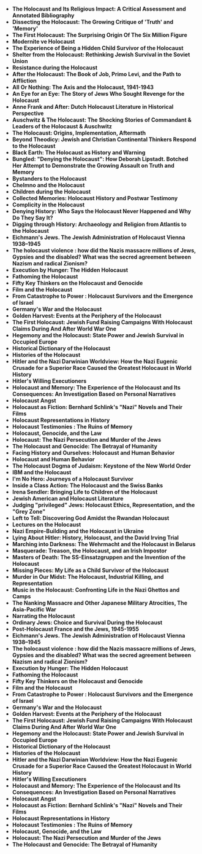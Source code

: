 
<ul>
 <li><b><a target="_blank" href="https://github.com/manjunath5496/Agriculture-Books/blob/master/agr(1).pdf" style="text-decoration:none;">The Holocaust and Its Religious Impact: A Critical Assessment and Annotated Bibliography</a></b></li>
 <li><b><a target="_blank" href="https://github.com/manjunath5496/Agriculture-Books/blob/master/agr(2).pdf" style="text-decoration:none;">Dissecting the Holocaust: The Growing Critique of 'Truth' and 'Memory'  </a></b></li>
                                <li><b><a target="_blank" href="https://github.com/manjunath5496/Agriculture-Books/blob/master/agr(3).pdf" style="text-decoration:none;">The First Holocaust: The Surprising Origin Of The Six Million Figure </a></b></li>
 <li><b><a target="_blank" href="https://github.com/manjunath5496/Agriculture-Books/blob/master/agr(4).pdf" style="text-decoration:none;">Modernite ve Holocaust</a></b></li>                              
<li><b><a target="_blank" href="https://github.com/manjunath5496/Agriculture-Books/blob/master/agr(5).pdf" style="text-decoration:none;">The Experience of Being a Hidden Child Survivor of the Holocaust</a></b></li>
<li><b><a target="_blank" href="https://github.com/manjunath5496/Agriculture-Books/blob/master/agr(6).pdf" style="text-decoration:none;">Shelter from the Holocaust: Rethinking Jewish Survival in the Soviet Union</a></b></li>
                                <li><b><a target="_blank" href="https://github.com/manjunath5496/Agriculture-Books/blob/master/agr(7).pdf" style="text-decoration:none;">Resistance during the Holocaust </a></b></li>
                                <li><b><a target="_blank" href="https://github.com/manjunath5496/Agriculture-Books/blob/master/agr(8).pdf" style="text-decoration:none;">After the Holocaust: The Book of Job, Primo Levi, and the Path to Affliction</a></b></li>      
 
 <li><b><a target="_blank" href="https://github.com/manjunath5496/Agriculture-Books/blob/master/agr(9).pdf" style="text-decoration:none;">All Or Nothing: The Axis and the Holocaust, 1941-1943</a></b></li>                             
<li><b><a target="_blank" href="https://github.com/manjunath5496/Agriculture-Books/blob/master/agr(10).pdf" style="text-decoration:none;">An Eye for an Eye: The Story of Jews Who Sought Revenge for the Holocaust</a></b></li>                                
<li><b><a target="_blank" href="https://github.com/manjunath5496/Agriculture-Books/blob/master/agr(11).pdf" style="text-decoration:none;">Anne Frank and After: Dutch Holocaust Literature in Historical Perspective</a></b></li>
                                <li><b><a target="_blank" href="https://github.com/manjunath5496/Agriculture-Books/blob/master/agr(12).pdf" style="text-decoration:none;">Auschwitz & The Holocaust: The Shocking Stories of Commandant & Leaders of the Holocaust & Auschwitz</a></b></li>
        <li><b><a target="_blank" href="https://github.com/manjunath5496/Agriculture-Books/blob/master/agr(13).pdf" style="text-decoration:none;">The Holocaust: Origins, Implementation, Aftermath</a></b></li>
                                
 <li><b><a target="_blank" href="https://github.com/manjunath5496/Agriculture-Books/blob/master/agr(14).pdf" style="text-decoration:none;">Beyond Theodicy: Jewish and Christian Continental Thinkers Respond to the Holocaust  </a></b></li>                              
<li><b><a target="_blank" href="https://github.com/manjunath5496/Agriculture-Books/blob/master/agr(15).pdf" style="text-decoration:none;">Black Earth: The Holocaust as History and Warning </a></b></li>
<li><b><a target="_blank" href="https://github.com/manjunath5496/Agriculture-Books/blob/master/agr(16).pdf" style="text-decoration:none;">Bungled: "Denying the Holocaust": How Deborah Lipstadt. Botched Her Attempt to Demonstrate the Growing Assault on Truth and Memory</a></b></li>
                              
<li><b><a target="_blank" href="https://github.com/manjunath5496/Agriculture-Books/blob/master/agr(17).pdf" style="text-decoration:none;">Bystanders to the Holocaust</a></b></li>

 <li><b><a target="_blank" href="https://github.com/manjunath5496/Agriculture-Books/blob/master/agr(18).pdf" style="text-decoration:none;">Chelmno and the Holocaust</a></b></li>
 <li><b><a target="_blank" href="https://github.com/manjunath5496/Agriculture-Books/blob/master/agr(19).pdf" style="text-decoration:none;">Children during the Holocaust  </a></b></li>
                                <li><b><a target="_blank" href="https://github.com/manjunath5496/Agriculture-Books/blob/master/agr(20).pdf" style="text-decoration:none;">Collected Memories: Holocaust History and Postwar Testimony </a></b></li>
 <li><b><a target="_blank" href="https://github.com/manjunath5496/Agriculture-Books/blob/master/agr(21).pdf" style="text-decoration:none;">Complicity in the Holocaust </a></b></li>                              
<li><b><a target="_blank" href="https://github.com/manjunath5496/Agriculture-Books/blob/master/agr(22).pdf" style="text-decoration:none;">Denying History: Who Says the Holocaust Never Happened and Why Do They Say It? </a></b></li>
<li><b><a target="_blank" href="https://github.com/manjunath5496/Agriculture-Books/blob/master/agr(23).pdf" style="text-decoration:none;">Digging through History: Archaeology and Religion from Atlantis to the Holocaust</a></b></li>
                                                             
  <li><b><a target="_blank" href="https://github.com/manjunath5496/Agriculture-Books/blob/master/agr(25).pdf" style="text-decoration:none;">Eichmann's Jews. The Jewish Administration of Holocaust Vienna 1938–1945</a></b></li>
 <li><b><a target="_blank" href="https://github.com/manjunath5496/Agriculture-Books/blob/master/agr(26).pdf" style="text-decoration:none;">The holocaust violence : how did the Nazis massacre millions of Jews, Gypsies and the disabled? What was the secred agreement between Nazism and radical Zionism? </a></b></li>
                                <li><b><a target="_blank" href="https://github.com/manjunath5496/Agriculture-Books/blob/master/agr(27).pdf" style="text-decoration:none;">Execution by Hunger: The Hidden Holocaust </a></b></li>
 <li><b><a target="_blank" href="https://github.com/manjunath5496/Agriculture-Books/blob/master/agr(28).pdf" style="text-decoration:none;">Fathoming the Holocaust</a></b></li>                              
<li><b><a target="_blank" href="https://github.com/manjunath5496/Agriculture-Books/blob/master/agr(29).pdf" style="text-decoration:none;">Fifty Key Thinkers on the Holocaust and Genocide</a></b></li>
<li><b><a target="_blank" href="https://github.com/manjunath5496/Agriculture-Books/blob/master/agr(30).pdf" style="text-decoration:none;">Film and the Holocaust</a></b></li>
                                <li><b><a target="_blank" href="https://github.com/manjunath5496/Agriculture-Books/blob/master/agr(31).pdf" style="text-decoration:none;">From Catastrophe to Power : Holocaust Survivors and the Emergence of Israel</a></b></li>
                                <li><b><a target="_blank" href="https://github.com/manjunath5496/Agriculture-Books/blob/master/agr(32).pdf" style="text-decoration:none;">Germany's War and the Holocaust</a></b></li>      
 
 <li><b><a target="_blank" href="https://github.com/manjunath5496/Agriculture-Books/blob/master/agr(33).pdf" style="text-decoration:none;">Golden Harvest: Events at the Periphery of the Holocaust</a></b></li> 
 
 
 
 
<li><b><a target="_blank" href="https://github.com/manjunath5496/Agriculture-Books/blob/master/agr(34).pdf" style="text-decoration:none;">The First Holocaust: Jewish Fund Raising Campaigns With Holocaust Claims During And After World War One</a></b></li>                                
<li><b><a target="_blank" href="https://github.com/manjunath5496/Agriculture-Books/blob/master/agr(35).pdf" style="text-decoration:none;">Hegemony and the Holocaust: State Power and Jewish Survival in Occupied Europe</a></b></li>
                                <li><b><a target="_blank" href="https://github.com/manjunath5496/Agriculture-Books/blob/master/agr(36).pdf" style="text-decoration:none;">Historical Dictionary of the Holocaust</a></b></li>
        <li><b><a target="_blank" href="https://github.com/manjunath5496/Agriculture-Books/blob/master/agr(37).pdf" style="text-decoration:none;">Histories of the Holocaust</a></b></li>
                                
 <li><b><a target="_blank" href="https://github.com/manjunath5496/Agriculture-Books/blob/master/agr(38).pdf" style="text-decoration:none;">Hitler and the Nazi Darwinian Worldview: How the Nazi Eugenic Crusade for a Superior Race Caused the Greatest Holocaust in World History </a></b></li>                              
<li><b><a target="_blank" href="https://github.com/manjunath5496/Agriculture-Books/blob/master/agr(39).pdf" style="text-decoration:none;">Hitler's Willing Executioners </a></b></li>
<li><b><a target="_blank" href="https://github.com/manjunath5496/Agriculture-Books/blob/master/agr(40).pdf" style="text-decoration:none;">Holocaust and Memory: The Experience of the Holocaust and Its Consequences: An Investigation Based on Personal Narratives</a></b></li>
                              
<li><b><a target="_blank" href="https://github.com/manjunath5496/Agriculture-Books/blob/master/agr(41).pdf" style="text-decoration:none;">Holocaust Angst</a></b></li>

 <li><b><a target="_blank" href="https://github.com/manjunath5496/Agriculture-Books/blob/master/agr(42).pdf" style="text-decoration:none;">Holocaust as Fiction: Bernhard Schlink's "Nazi" Novels and Their Films</a></b></li>
 <li><b><a target="_blank" href="https://github.com/manjunath5496/Agriculture-Books/blob/master/agr(43).pdf" style="text-decoration:none;">Holocaust Representations in History  </a></b></li>
                                <li><b><a target="_blank" href="https://github.com/manjunath5496/Agriculture-Books/blob/master/agr(44).pdf" style="text-decoration:none;">Holocaust Testimonies : The Ruins of Memory </a></b></li>
 <li><b><a target="_blank" href="https://github.com/manjunath5496/Agriculture-Books/blob/master/agr(45).pdf" style="text-decoration:none;">Holocaust, Genocide, and the Law</a></b></li>                              
<li><b><a target="_blank" href="https://github.com/manjunath5496/Agriculture-Books/blob/master/agr(46).pdf" style="text-decoration:none;">Holocaust: The Nazi Persecution and Murder of the Jews </a></b></li>
<li><b><a target="_blank" href="https://github.com/manjunath5496/Agriculture-Books/blob/master/agr(47).pdf" style="text-decoration:none;">The Holocaust and Genocide: The Betrayal of Humanity</a></b></li>



<li><b><a target="_blank" href="https://github.com/manjunath5496/Agriculture-Books/blob/master/agr(48).pdf" style="text-decoration:none;">Facing History and Ourselves: Holocaust and Human Behavior</a></b></li>
 <li><b><a target="_blank" href="https://github.com/manjunath5496/Agriculture-Books/blob/master/agr(49).rar" style="text-decoration:none;">Holocaust and Human Behavior  </a></b></li>
                                <li><b><a target="_blank" href="https://github.com/manjunath5496/Agriculture-Books/blob/master/agr(50).pdf" style="text-decoration:none;">The Holocaust Dogma of Judaism: Keystone of the New World Order </a></b></li>
 <li><b><a target="_blank" href="https://github.com/manjunath5496/Agriculture-Books/blob/master/agr(51).pdf" style="text-decoration:none;">IBM and the Holocaust</a></b></li>                              
<li><b><a target="_blank" href="https://github.com/manjunath5496/Agriculture-Books/blob/master/agr(52).pdf" style="text-decoration:none;">I'm No Hero: Journeys of a Holocaust Survivor</a></b></li>
<li><b><a target="_blank" href="https://github.com/manjunath5496/Agriculture-Books/blob/master/agr(53).pdf" style="text-decoration:none;">Inside a Class Action: The Holocaust and the Swiss Banks</a></b></li>
                                <li><b><a target="_blank" href="https://github.com/manjunath5496/Agriculture-Books/blob/master/agr(54).pdf" style="text-decoration:none;">Irena Sendler: Bringing Life to Children of the Holocaust </a></b></li>
                                <li><b><a target="_blank" href="https://github.com/manjunath5496/Agriculture-Books/blob/master/agr(55).pdf" style="text-decoration:none;">Jewish American and Holocaust Literature</a></b></li>      
 
 <li><b><a target="_blank" href="https://github.com/manjunath5496/Agriculture-Books/blob/master/agr(56).pdf" style="text-decoration:none;">Judging "privileged" Jews: Holocaust Ethics, Representation, and the "Grey Zone"</a></b></li>                             
<li><b><a target="_blank" href="https://github.com/manjunath5496/Agriculture-Books/blob/master/agr(57).pdf" style="text-decoration:none;">Left to Tell: Discovering God Amidst the Rwandan Holocaust</a></b></li>                                
<li><b><a target="_blank" href="https://github.com/manjunath5496/Agriculture-Books/blob/master/agr(58).pdf" style="text-decoration:none;">Lectures on the Holocaust</a></b></li>
                                <li><b><a target="_blank" href="https://github.com/manjunath5496/Agriculture-Books/blob/master/agr(59).pdf" style="text-decoration:none;">Nazi Empire-Building and the Holocaust in Ukraine</a></b></li>
        <li><b><a target="_blank" href="https://github.com/manjunath5496/Agriculture-Books/blob/master/agr(60).pdf" style="text-decoration:none;">Lying About Hitler: History, Holocaust, and the David Irving Trial</a></b></li>
                                
 <li><b><a target="_blank" href="https://github.com/manjunath5496/Agriculture-Books/blob/master/agr(61).pdf" style="text-decoration:none;">Marching into Darkness: The Wehrmacht and the Holocaust in Belarus  </a></b></li>                              
<li><b><a target="_blank" href="https://github.com/manjunath5496/Agriculture-Books/blob/master/agr(62).pdf" style="text-decoration:none;">Masquerade: Treason, the Holocaust, and an Irish Impostor </a></b></li>
<li><b><a target="_blank" href="https://github.com/manjunath5496/Agriculture-Books/blob/master/agr(63).pdf" style="text-decoration:none;">Masters of Death: The SS-Einsatzgruppen and the Invention of the Holocaust</a></b></li>
                              
<li><b><a target="_blank" href="https://github.com/manjunath5496/Agriculture-Books/blob/master/agr(64).pdf" style="text-decoration:none;">Missing Pieces: My Life as a Child Survivor of the Holocaust</a></b></li>

 <li><b><a target="_blank" href="https://github.com/manjunath5496/Agriculture-Books/blob/master/agr(65).pdf" style="text-decoration:none;">Murder in Our Midst: The Holocaust, Industrial Killing, and Representation</a></b></li>
 <li><b><a target="_blank" href="https://github.com/manjunath5496/Agriculture-Books/blob/master/agr(66).pdf" style="text-decoration:none;">Music in the Holocaust: Confronting Life in the Nazi Ghettos and Camps  </a></b></li>
                                <li><b><a target="_blank" href="https://github.com/manjunath5496/Agriculture-Books/blob/master/agr(67).pdf" style="text-decoration:none;">The Nanking Massacre and Other Japanese Military Atrocities, The Asia-Pacific War </a></b></li>
 <li><b><a target="_blank" href="https://github.com/manjunath5496/Agriculture-Books/blob/master/agr(68).pdf" style="text-decoration:none;">Narrating the Holocaust </a></b></li>                              
<li><b><a target="_blank" href="https://github.com/manjunath5496/Agriculture-Books/blob/master/agr(69).pdf" style="text-decoration:none;">Ordinary Jews: Choice and Survival During the Holocaust </a></b></li>
<li><b><a target="_blank" href="https://github.com/manjunath5496/Agriculture-Books/blob/master/agr(70).pdf" style="text-decoration:none;">Post-Holocaust France and the Jews, 1945-1955</a></b></li>
                                                             
  <li><b><a target="_blank" href="https://github.com/manjunath5496/Agriculture-Books/blob/master/agr(25).pdf" style="text-decoration:none;">Eichmann's Jews. The Jewish Administration of Holocaust Vienna 1938–1945</a></b></li>
 <li><b><a target="_blank" href="https://github.com/manjunath5496/Agriculture-Books/blob/master/agr(26).pdf" style="text-decoration:none;">The holocaust violence : how did the Nazis massacre millions of Jews, Gypsies and the disabled? What was the secred agreement between Nazism and radical Zionism? </a></b></li>
                                <li><b><a target="_blank" href="https://github.com/manjunath5496/Agriculture-Books/blob/master/agr(27).pdf" style="text-decoration:none;">Execution by Hunger: The Hidden Holocaust </a></b></li>
 <li><b><a target="_blank" href="https://github.com/manjunath5496/Agriculture-Books/blob/master/agr(28).pdf" style="text-decoration:none;">Fathoming the Holocaust</a></b></li>                              
<li><b><a target="_blank" href="https://github.com/manjunath5496/Agriculture-Books/blob/master/agr(29).pdf" style="text-decoration:none;">Fifty Key Thinkers on the Holocaust and Genocide</a></b></li>
<li><b><a target="_blank" href="https://github.com/manjunath5496/Agriculture-Books/blob/master/agr(30).pdf" style="text-decoration:none;">Film and the Holocaust</a></b></li>
                                <li><b><a target="_blank" href="https://github.com/manjunath5496/Agriculture-Books/blob/master/agr(31).pdf" style="text-decoration:none;">From Catastrophe to Power : Holocaust Survivors and the Emergence of Israel</a></b></li>
                                <li><b><a target="_blank" href="https://github.com/manjunath5496/Agriculture-Books/blob/master/agr(32).pdf" style="text-decoration:none;">Germany's War and the Holocaust</a></b></li>      
 
 <li><b><a target="_blank" href="https://github.com/manjunath5496/Agriculture-Books/blob/master/agr(33).pdf" style="text-decoration:none;">Golden Harvest: Events at the Periphery of the Holocaust</a></b></li> 
 
 
 
 
<li><b><a target="_blank" href="https://github.com/manjunath5496/Agriculture-Books/blob/master/agr(34).pdf" style="text-decoration:none;">The First Holocaust: Jewish Fund Raising Campaigns With Holocaust Claims During And After World War One</a></b></li>                                
<li><b><a target="_blank" href="https://github.com/manjunath5496/Agriculture-Books/blob/master/agr(35).pdf" style="text-decoration:none;">Hegemony and the Holocaust: State Power and Jewish Survival in Occupied Europe</a></b></li>
                                <li><b><a target="_blank" href="https://github.com/manjunath5496/Agriculture-Books/blob/master/agr(36).pdf" style="text-decoration:none;">Historical Dictionary of the Holocaust</a></b></li>
        <li><b><a target="_blank" href="https://github.com/manjunath5496/Agriculture-Books/blob/master/agr(37).pdf" style="text-decoration:none;">Histories of the Holocaust</a></b></li>
                                
 <li><b><a target="_blank" href="https://github.com/manjunath5496/Agriculture-Books/blob/master/agr(38).pdf" style="text-decoration:none;">Hitler and the Nazi Darwinian Worldview: How the Nazi Eugenic Crusade for a Superior Race Caused the Greatest Holocaust in World History </a></b></li>                              
<li><b><a target="_blank" href="https://github.com/manjunath5496/Agriculture-Books/blob/master/agr(39).pdf" style="text-decoration:none;">Hitler's Willing Executioners </a></b></li>
<li><b><a target="_blank" href="https://github.com/manjunath5496/Agriculture-Books/blob/master/agr(40).pdf" style="text-decoration:none;">Holocaust and Memory: The Experience of the Holocaust and Its Consequences: An Investigation Based on Personal Narratives</a></b></li>
                              
<li><b><a target="_blank" href="https://github.com/manjunath5496/Agriculture-Books/blob/master/agr(41).pdf" style="text-decoration:none;">Holocaust Angst</a></b></li>

 <li><b><a target="_blank" href="https://github.com/manjunath5496/Agriculture-Books/blob/master/agr(42).pdf" style="text-decoration:none;">Holocaust as Fiction: Bernhard Schlink's "Nazi" Novels and Their Films</a></b></li>
 <li><b><a target="_blank" href="https://github.com/manjunath5496/Agriculture-Books/blob/master/agr(43).pdf" style="text-decoration:none;">Holocaust Representations in History  </a></b></li>
                                <li><b><a target="_blank" href="https://github.com/manjunath5496/Agriculture-Books/blob/master/agr(44).pdf" style="text-decoration:none;">Holocaust Testimonies : The Ruins of Memory </a></b></li>
 <li><b><a target="_blank" href="https://github.com/manjunath5496/Agriculture-Books/blob/master/agr(45).pdf" style="text-decoration:none;">Holocaust, Genocide, and the Law</a></b></li>                              
<li><b><a target="_blank" href="https://github.com/manjunath5496/Agriculture-Books/blob/master/agr(46).pdf" style="text-decoration:none;">Holocaust: The Nazi Persecution and Murder of the Jews </a></b></li>
<li><b><a target="_blank" href="https://github.com/manjunath5496/Agriculture-Books/blob/master/agr(47).pdf" style="text-decoration:none;">The Holocaust and Genocide: The Betrayal of Humanity</a></b></li>














 
 </ul>
